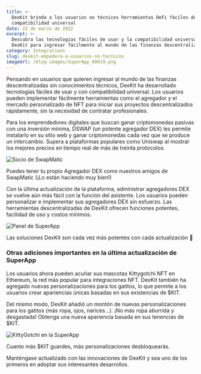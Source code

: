 ```yaml
---
title: >-
  DexKit brinda a los usuarios no técnicos herramientas DeFi fáciles de usar y
  compatibilidad universal
date: 22 de marzo de 2022
excerpt: >-
  Descubra las tecnologías fáciles de usar y la compatibilidad universal de
  DexKit para ingresar fácilmente al mundo de las finanzas descentralizadas.
category: Integrations
slug: dexkit-empodera-a-usuarios-no-tecnicos
imageUrl: /blog-images/SuperApp_00619.png
---
```

Pensando en usuarios que quieren ingresar al mundo de las finanzas descentralizadas sin conocimientos técnicos, DexKit ha desarrollado tecnologías fáciles de usar y con compatibilidad universal. Los usuarios pueden implementar fácilmente herramientas como el agregador y el mercado personalizado de NFT para iniciar sus proyectos descentralizados rápidamente, sin la necesidad de contratar profesionales.

Para los emprendedores digitales que buscan ganar criptomonedas pasivas con una inversión mínima, DSWAP (un potente agregador DEX) les permite instalarlo en su sitio web y ganar criptomonedas cada vez que se produce un intercambio. Supera a plataformas populares como Uniswap al mostrar los mejores precios en tiempo real de más de treinta protocolos.

![Socio de SwapMatic](/blog-images/swapmatic_dex.png)

Puedes tener tu propio Agregador DEX como nuestros amigos de SwapMatic (¡Lo están haciendo muy bien!)

Con la última actualización de la plataforma, administrar agregadores DEX se vuelve aún más fácil con la función del asistente. Los usuarios pueden personalizar e implementar sus agregadores DEX sin esfuerzo. Las herramientas descentralizadas de DexKit ofrecen funciones potentes, facilidad de uso y costos mínimos.

![Panel de SuperApp](/blog-images/superapp_main.png)

Las soluciones DexKit son cada vez más potentes con cada actualización 💪

### Otras adiciones importantes en la última actualización de SuperApp

Los usuarios ahora pueden acuñar sus mascotas Kittygotchi NFT en Ethereum, la red más popular para integraciones NFT. DexKit también ha agregado nuevas personalizaciones para los gatitos, lo que permite a los usuarios crear apariencias únicas basadas en sus existencias de $KIT.

Del mismo modo, DexKit añadió un montón de nuevas personalizaciones para los gatitos (más ropa, ojos, narices…). ¡No más ropa aburrida y desgastada! Obtenga una nueva apariencia basada en sus tenencias de $KIT.

![KittyGotchi en la SuperApp](/blog-images/kitty_superapp.png)

Cuanto más $KIT guardes, más personalizaciones desbloquearás.

Manténgase actualizado con las innovaciones de DexKit y sea uno de los primeros en adoptar sus interesantes desarrollos.
